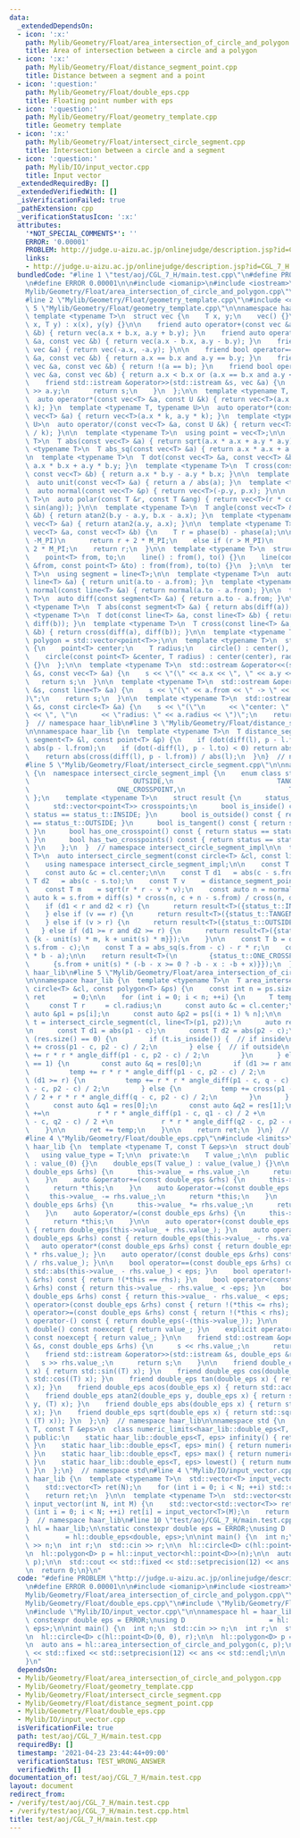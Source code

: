 ```yaml
---
data:
  _extendedDependsOn:
  - icon: ':x:'
    path: Mylib/Geometry/Float/area_intersection_of_circle_and_polygon.cpp
    title: Area of intersection between a circle and a polygon
  - icon: ':x:'
    path: Mylib/Geometry/Float/distance_segment_point.cpp
    title: Distance between a segment and a point
  - icon: ':question:'
    path: Mylib/Geometry/Float/double_eps.cpp
    title: Floating point number with eps
  - icon: ':question:'
    path: Mylib/Geometry/Float/geometry_template.cpp
    title: Geometry template
  - icon: ':x:'
    path: Mylib/Geometry/Float/intersect_circle_segment.cpp
    title: Intersection between a circle and a segment
  - icon: ':question:'
    path: Mylib/IO/input_vector.cpp
    title: Input vector
  _extendedRequiredBy: []
  _extendedVerifiedWith: []
  _isVerificationFailed: true
  _pathExtension: cpp
  _verificationStatusIcon: ':x:'
  attributes:
    '*NOT_SPECIAL_COMMENTS*': ''
    ERROR: '0.00001'
    PROBLEM: http://judge.u-aizu.ac.jp/onlinejudge/description.jsp?id=CGL_7_H
    links:
    - http://judge.u-aizu.ac.jp/onlinejudge/description.jsp?id=CGL_7_H
  bundledCode: "#line 1 \"test/aoj/CGL_7_H/main.test.cpp\"\n#define PROBLEM \"http://judge.u-aizu.ac.jp/onlinejudge/description.jsp?id=CGL_7_H\"\
    \n#define ERROR 0.00001\n\n#include <iomanip>\n#include <iostream>\n#line 2 \"\
    Mylib/Geometry/Float/area_intersection_of_circle_and_polygon.cpp\"\n#include <vector>\n\
    #line 2 \"Mylib/Geometry/Float/geometry_template.cpp\"\n#include <cmath>\n#line\
    \ 5 \"Mylib/Geometry/Float/geometry_template.cpp\"\n\nnamespace haar_lib {\n \
    \ template <typename T>\n  struct vec {\n    T x, y;\n    vec() {}\n    vec(T\
    \ x, T y) : x(x), y(y) {}\n\n    friend auto operator+(const vec &a, const vec\
    \ &b) { return vec(a.x + b.x, a.y + b.y); }\n    friend auto operator-(const vec\
    \ &a, const vec &b) { return vec(a.x - b.x, a.y - b.y); }\n    friend auto operator-(const\
    \ vec &a) { return vec(-a.x, -a.y); }\n\n    friend bool operator==(const vec\
    \ &a, const vec &b) { return a.x == b.x and a.y == b.y; }\n    friend bool operator!=(const\
    \ vec &a, const vec &b) { return !(a == b); }\n    friend bool operator<(const\
    \ vec &a, const vec &b) { return a.x < b.x or (a.x == b.x and a.y < b.y); }\n\n\
    \    friend std::istream &operator>>(std::istream &s, vec &a) {\n      s >> a.x\
    \ >> a.y;\n      return s;\n    }\n  };\n\n  template <typename T, typename U>\n\
    \  auto operator*(const vec<T> &a, const U &k) { return vec<T>(a.x * k, a.y *\
    \ k); }\n  template <typename T, typename U>\n  auto operator*(const U &k, const\
    \ vec<T> &a) { return vec<T>(a.x * k, a.y * k); }\n  template <typename T, typename\
    \ U>\n  auto operator/(const vec<T> &a, const U &k) { return vec<T>(a.x / k, a.y\
    \ / k); }\n\n  template <typename T>\n  using point = vec<T>;\n\n  template <typename\
    \ T>\n  T abs(const vec<T> &a) { return sqrt(a.x * a.x + a.y * a.y); }\n  template\
    \ <typename T>\n  T abs_sq(const vec<T> &a) { return a.x * a.x + a.y * a.y; }\n\
    \n  template <typename T>\n  T dot(const vec<T> &a, const vec<T> &b) { return\
    \ a.x * b.x + a.y * b.y; }\n  template <typename T>\n  T cross(const vec<T> &a,\
    \ const vec<T> &b) { return a.x * b.y - a.y * b.x; }\n\n  template <typename T>\n\
    \  auto unit(const vec<T> &a) { return a / abs(a); }\n  template <typename T>\n\
    \  auto normal(const vec<T> &p) { return vec<T>(-p.y, p.x); }\n\n  template <typename\
    \ T>\n  auto polar(const T &r, const T &ang) { return vec<T>(r * cos(ang), r *\
    \ sin(ang)); }\n\n  template <typename T>\n  T angle(const vec<T> &a, const vec<T>\
    \ &b) { return atan2(b.y - a.y, b.x - a.x); }\n  template <typename T>\n  T phase(const\
    \ vec<T> &a) { return atan2(a.y, a.x); }\n\n  template <typename T>\n  T angle_diff(const\
    \ vec<T> &a, const vec<T> &b) {\n    T r = phase(b) - phase(a);\n\n    if (r <\
    \ -M_PI)\n      return r + 2 * M_PI;\n    else if (r > M_PI)\n      return r -\
    \ 2 * M_PI;\n    return r;\n  }\n\n  template <typename T>\n  struct line {\n\
    \    point<T> from, to;\n    line() : from(), to() {}\n    line(const point<T>\
    \ &from, const point<T> &to) : from(from), to(to) {}\n  };\n\n  template <typename\
    \ T>\n  using segment = line<T>;\n\n  template <typename T>\n  auto unit(const\
    \ line<T> &a) { return unit(a.to - a.from); }\n  template <typename T>\n  auto\
    \ normal(const line<T> &a) { return normal(a.to - a.from); }\n\n  template <typename\
    \ T>\n  auto diff(const segment<T> &a) { return a.to - a.from; }\n\n  template\
    \ <typename T>\n  T abs(const segment<T> &a) { return abs(diff(a)); }\n\n  template\
    \ <typename T>\n  T dot(const line<T> &a, const line<T> &b) { return dot(diff(a),\
    \ diff(b)); }\n  template <typename T>\n  T cross(const line<T> &a, const line<T>\
    \ &b) { return cross(diff(a), diff(b)); }\n\n  template <typename T>\n  using\
    \ polygon = std::vector<point<T>>;\n\n  template <typename T>\n  struct circle\
    \ {\n    point<T> center;\n    T radius;\n    circle() : center(), radius(0) {}\n\
    \    circle(const point<T> &center, T radius) : center(center), radius(radius)\
    \ {}\n  };\n\n  template <typename T>\n  std::ostream &operator<<(std::ostream\
    \ &s, const vec<T> &a) {\n    s << \"(\" << a.x << \", \" << a.y << \")\";\n \
    \   return s;\n  }\n\n  template <typename T>\n  std::ostream &operator<<(std::ostream\
    \ &s, const line<T> &a) {\n    s << \"(\" << a.from << \" -> \" << a.to << \"\
    )\";\n    return s;\n  }\n\n  template <typename T>\n  std::ostream &operator<<(std::ostream\
    \ &s, const circle<T> &a) {\n    s << \"(\"\n      << \"center: \" << a.center\
    \ << \", \"\n      << \"radius: \" << a.radius << \")\";\n    return s;\n  }\n\
    }  // namespace haar_lib\n#line 3 \"Mylib/Geometry/Float/distance_segment_point.cpp\"\
    \n\nnamespace haar_lib {\n  template <typename T>\n  T distance_segment_point(const\
    \ segment<T> &l, const point<T> &p) {\n    if (dot(diff(l), p - l.from) < 0) return\
    \ abs(p - l.from);\n    if (dot(-diff(l), p - l.to) < 0) return abs(p - l.to);\n\
    \    return abs(cross(diff(l), p - l.from)) / abs(l);\n  }\n}  // namespace haar_lib\n\
    #line 5 \"Mylib/Geometry/Float/intersect_circle_segment.cpp\"\n\nnamespace haar_lib\
    \ {\n  namespace intersect_circle_segment_impl {\n    enum class status_t { INSIDE,\n\
    \                          OUTSIDE,\n                          TANGENT,\n    \
    \                      ONE_CROSSPOINT,\n                          TWO_CROSSPOINTS\
    \ };\n    template <typename T>\n    struct result {\n      status_t status;\n\
    \      std::vector<point<T>> crosspoints;\n      bool is_inside() const { return\
    \ status == status_t::INSIDE; }\n      bool is_outside() const { return status\
    \ == status_t::OUTSIDE; }\n      bool is_tangent() const { return status == status_t::TANGENT;\
    \ }\n      bool has_one_crosspoint() const { return status == status_t::ONE_CROSSPOINT;\
    \ }\n      bool has_two_crosspoints() const { return status == status_t::TWO_CROSSPOINTS;\
    \ }\n    };\n  }  // namespace intersect_circle_segment_impl\n\n  template <typename\
    \ T>\n  auto intersect_circle_segment(const circle<T> &cl, const line<T> &s) {\n\
    \    using namespace intersect_circle_segment_impl;\n\n    const T r     = cl.radius;\n\
    \    const auto &c = cl.center;\n\n    const T d1   = abs(c - s.from);\n    const\
    \ T d2   = abs(c - s.to);\n    const T v    = distance_segment_point(s, c);\n\
    \    const T m    = sqrt(r * r - v * v);\n    const auto n = normal(s);\n    const\
    \ auto k = s.from + diff(s) * cross(n, c + n - s.from) / cross(n, diff(s));\n\n\
    \    if (d1 < r and d2 < r) {\n      return result<T>({status_t::INSIDE, {}});\n\
    \    } else if (v == r) {\n      return result<T>({status_t::TANGENT, {k}});\n\
    \    } else if (v > r) {\n      return result<T>({status_t::OUTSIDE, {}});\n \
    \   } else if (d1 >= r and d2 >= r) {\n      return result<T>({status_t::TWO_CROSSPOINTS,\
    \ {k - unit(s) * m, k + unit(s) * m}});\n    }\n\n    const T b = dot(unit(s),\
    \ s.from - c);\n    const T a = abs_sq(s.from - c) - r * r;\n    const T x = sqrt(b\
    \ * b - a);\n\n    return result<T>(\n        {status_t::ONE_CROSSPOINT,\n   \
    \      {s.from + unit(s) * (-b - x >= 0 ? -b - x : -b + x)}});\n  }\n}  // namespace\
    \ haar_lib\n#line 5 \"Mylib/Geometry/Float/area_intersection_of_circle_and_polygon.cpp\"\
    \n\nnamespace haar_lib {\n  template <typename T>\n  T area_intersection_of_circle_and_polygon(const\
    \ circle<T> &cl, const polygon<T> &ps) {\n    const int n = ps.size();\n    T\
    \ ret       = 0;\n\n    for (int i = 0; i < n; ++i) {\n      T temp = 0;\n\n \
    \     const T r     = cl.radius;\n      const auto &c = cl.center;\n\n      const\
    \ auto &p1 = ps[i];\n      const auto &p2 = ps[(i + 1) % n];\n\n      const auto\
    \ t = intersect_circle_segment(cl, line<T>(p1, p2));\n      auto res     = t.crosspoints;\n\
    \n      const T d1 = abs(p1 - c);\n      const T d2 = abs(p2 - c);\n\n      if\
    \ (res.size() == 0) {\n        if (t.is_inside()) {  // if inside\n          temp\
    \ += cross(p1 - c, p2 - c) / 2;\n        } else {  // if outside\n          temp\
    \ += r * r * angle_diff(p1 - c, p2 - c) / 2;\n        }\n      } else if (res.size()\
    \ == 1) {\n        const auto &q = res[0];\n        if (d1 >= r and d2 >= r) {\n\
    \          temp += r * r * angle_diff(p1 - c, p2 - c) / 2;\n        } else if\
    \ (d1 >= r) {\n          temp += r * r * angle_diff(p1 - c, q - c) / 2 + cross(q\
    \ - c, p2 - c) / 2;\n        } else {\n          temp += cross(p1 - c, q - c)\
    \ / 2 + r * r * angle_diff(q - c, p2 - c) / 2;\n        }\n      } else {\n  \
    \      const auto &q1 = res[0];\n        const auto &q2 = res[1];\n        temp\
    \ +=\n            r * r * angle_diff(p1 - c, q1 - c) / 2 +\n            cross(q1\
    \ - c, q2 - c) / 2 +\n            r * r * angle_diff(q2 - c, p2 - c) / 2;\n  \
    \    }\n\n      ret += temp;\n    }\n\n    return ret;\n  }\n}  // namespace haar_lib\n\
    #line 4 \"Mylib/Geometry/Float/double_eps.cpp\"\n#include <limits>\n\nnamespace\
    \ haar_lib {\n  template <typename T, const T &eps>\n  struct double_eps {\n \
    \   using value_type = T;\n\n  private:\n    T value_;\n\n  public:\n    double_eps()\
    \ : value_(0) {}\n    double_eps(T value_) : value_(value_) {}\n\n    auto &operator=(const\
    \ double_eps &rhs) {\n      this->value_ = rhs.value_;\n      return *this;\n\
    \    }\n    auto &operator+=(const double_eps &rhs) {\n      this->value_ += rhs.value_;\n\
    \      return *this;\n    }\n    auto &operator-=(const double_eps &rhs) {\n \
    \     this->value_ -= rhs.value_;\n      return *this;\n    }\n    auto &operator*=(const\
    \ double_eps &rhs) {\n      this->value_ *= rhs.value_;\n      return *this;\n\
    \    }\n    auto &operator/=(const double_eps &rhs) {\n      this->value_ /= rhs.value_;\n\
    \      return *this;\n    }\n\n    auto operator+(const double_eps &rhs) const\
    \ { return double_eps(this->value_ + rhs.value_); }\n    auto operator-(const\
    \ double_eps &rhs) const { return double_eps(this->value_ - rhs.value_); }\n \
    \   auto operator*(const double_eps &rhs) const { return double_eps(this->value_\
    \ * rhs.value_); }\n    auto operator/(const double_eps &rhs) const { return double_eps(this->value_\
    \ / rhs.value_); }\n\n    bool operator==(const double_eps &rhs) const { return\
    \ std::abs(this->value_ - rhs.value_) < eps; }\n    bool operator!=(const double_eps\
    \ &rhs) const { return !(*this == rhs); }\n    bool operator<(const double_eps\
    \ &rhs) const { return this->value_ - rhs.value_ < -eps; }\n    bool operator<=(const\
    \ double_eps &rhs) const { return this->value_ - rhs.value_ < eps; }\n    bool\
    \ operator>(const double_eps &rhs) const { return !(*this <= rhs); }\n    bool\
    \ operator>=(const double_eps &rhs) const { return !(*this < rhs); }\n\n    auto\
    \ operator-() const { return double_eps(-(this->value_)); }\n\n    explicit operator\
    \ double() const noexcept { return value_; }\n    explicit operator long double()\
    \ const noexcept { return value_; }\n\n    friend std::ostream &operator<<(std::ostream\
    \ &s, const double_eps &rhs) {\n      s << rhs.value_;\n      return s;\n    }\n\
    \    friend std::istream &operator>>(std::istream &s, double_eps &rhs) {\n   \
    \   s >> rhs.value_;\n      return s;\n    }\n\n    friend double_eps sin(double_eps\
    \ x) { return std::sin((T) x); }\n    friend double_eps cos(double_eps x) { return\
    \ std::cos((T) x); }\n    friend double_eps tan(double_eps x) { return std::tan((T)\
    \ x); }\n    friend double_eps acos(double_eps x) { return std::acos((T) x); }\n\
    \    friend double_eps atan2(double_eps y, double_eps x) { return std::atan2((T)\
    \ y, (T) x); }\n    friend double_eps abs(double_eps x) { return std::abs((T)\
    \ x); }\n    friend double_eps sqrt(double_eps x) { return std::sqrt(std::max<T>(0,\
    \ (T) x)); }\n  };\n}  // namespace haar_lib\n\nnamespace std {\n  template <typename\
    \ T, const T &eps>\n  class numeric_limits<haar_lib::double_eps<T, eps>> {\n \
    \ public:\n    static haar_lib::double_eps<T, eps> infinity() { return numeric_limits<T>::infinity();\
    \ }\n    static haar_lib::double_eps<T, eps> min() { return numeric_limits<T>::min();\
    \ }\n    static haar_lib::double_eps<T, eps> max() { return numeric_limits<T>::max();\
    \ }\n    static haar_lib::double_eps<T, eps> lowest() { return numeric_limits<T>::lowest();\
    \ }\n  };\n}  // namespace std\n#line 4 \"Mylib/IO/input_vector.cpp\"\n\nnamespace\
    \ haar_lib {\n  template <typename T>\n  std::vector<T> input_vector(int N) {\n\
    \    std::vector<T> ret(N);\n    for (int i = 0; i < N; ++i) std::cin >> ret[i];\n\
    \    return ret;\n  }\n\n  template <typename T>\n  std::vector<std::vector<T>>\
    \ input_vector(int N, int M) {\n    std::vector<std::vector<T>> ret(N);\n    for\
    \ (int i = 0; i < N; ++i) ret[i] = input_vector<T>(M);\n    return ret;\n  }\n\
    }  // namespace haar_lib\n#line 10 \"test/aoj/CGL_7_H/main.test.cpp\"\n\nnamespace\
    \ hl = haar_lib;\n\nstatic constexpr double eps = ERROR;\nusing D            \
    \         = hl::double_eps<double, eps>;\n\nint main() {\n  int n;\n  std::cin\
    \ >> n;\n  int r;\n  std::cin >> r;\n\n  hl::circle<D> c(hl::point<D>(0, 0), r);\n\
    \n  hl::polygon<D> p = hl::input_vector<hl::point<D>>(n);\n\n  auto ans = hl::area_intersection_of_circle_and_polygon(c,\
    \ p);\n\n  std::cout << std::fixed << std::setprecision(12) << ans << std::endl;\n\
    \n  return 0;\n}\n"
  code: "#define PROBLEM \"http://judge.u-aizu.ac.jp/onlinejudge/description.jsp?id=CGL_7_H\"\
    \n#define ERROR 0.00001\n\n#include <iomanip>\n#include <iostream>\n#include \"\
    Mylib/Geometry/Float/area_intersection_of_circle_and_polygon.cpp\"\n#include \"\
    Mylib/Geometry/Float/double_eps.cpp\"\n#include \"Mylib/Geometry/Float/geometry_template.cpp\"\
    \n#include \"Mylib/IO/input_vector.cpp\"\n\nnamespace hl = haar_lib;\n\nstatic\
    \ constexpr double eps = ERROR;\nusing D                     = hl::double_eps<double,\
    \ eps>;\n\nint main() {\n  int n;\n  std::cin >> n;\n  int r;\n  std::cin >> r;\n\
    \n  hl::circle<D> c(hl::point<D>(0, 0), r);\n\n  hl::polygon<D> p = hl::input_vector<hl::point<D>>(n);\n\
    \n  auto ans = hl::area_intersection_of_circle_and_polygon(c, p);\n\n  std::cout\
    \ << std::fixed << std::setprecision(12) << ans << std::endl;\n\n  return 0;\n\
    }\n"
  dependsOn:
  - Mylib/Geometry/Float/area_intersection_of_circle_and_polygon.cpp
  - Mylib/Geometry/Float/geometry_template.cpp
  - Mylib/Geometry/Float/intersect_circle_segment.cpp
  - Mylib/Geometry/Float/distance_segment_point.cpp
  - Mylib/Geometry/Float/double_eps.cpp
  - Mylib/IO/input_vector.cpp
  isVerificationFile: true
  path: test/aoj/CGL_7_H/main.test.cpp
  requiredBy: []
  timestamp: '2021-04-23 23:44:44+09:00'
  verificationStatus: TEST_WRONG_ANSWER
  verifiedWith: []
documentation_of: test/aoj/CGL_7_H/main.test.cpp
layout: document
redirect_from:
- /verify/test/aoj/CGL_7_H/main.test.cpp
- /verify/test/aoj/CGL_7_H/main.test.cpp.html
title: test/aoj/CGL_7_H/main.test.cpp
---
```

